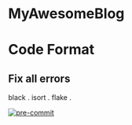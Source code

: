 # MyAwesomeBlog

# Code Format
## Fix all errors

black .
isort .
flake .

[![pre-commit](https://img.shields.io/badge/pre--commit-enabled-brightgreen?logo=pre-commit)](https://github.com/pre-commit/pre-commit)
